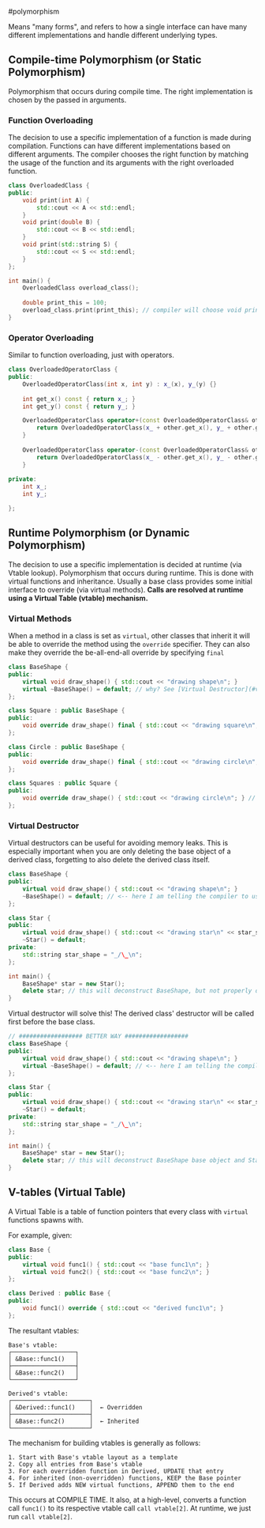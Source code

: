 #polymorphism

Means "many forms", and refers to how a single interface can have many different implementations and handle different underlying types.

## Compile-time Polymorphism (or Static Polymorphism)

Polymorphism that occurs during compile time. The right implementation is chosen by the passed in arguments.

### Function Overloading

The decision to use a specific implementation of a function is made during compilation. Functions can have different implementations based on different arguments. The compiler chooses the right function by matching the usage of the function and its arguments with the right overloaded function.

```c++
class OverloadedClass {
public:
	void print(int A) {
		std::cout << A << std::endl;
	}
	void print(double B) {
		std::cout << B << std::endl;
	}
	void print(std::string S) {
		std::cout << S << std::endl;
	}
};

int main() {
	OverloadedClass overload_class();
	
	double print_this = 100;
	overload_class.print(print_this); // compiler will choose void print(double B); at compile-time
}
```

### Operator Overloading

Similar to function overloading, just with operators.

```c++
class OverloadedOperatorClass {
public:
	OverloadedOperatorClass(int x, int y) : x_(x), y_(y) {}
	
	int get_x() const { return x_; }
	int get_y() const { return y_; }

	OverloadedOperatorClass operator+(const OverloadedOperatorClass& other) {
		return OverloadedOperatorClass(x_ + other.get_x(), y_ + other.get_y());
	}
	
	OverloadedOperatorClass operator-(const OverloadedOperatorClass& other) {
		return OverloadedOperatorClass(x_ - other.get_x(), y_ - other.get_y());
	}
	
private:
	int x_;
	int y_;

};
```

## Runtime Polymorphism (or Dynamic Polymorphism)

The decision to use a specific implementation is decided at runtime (via Vtable lookup). Polymorphism that occurs during runtime. This is done with virtual functions and inheritance. Usually a base class provides some initial interface to override (via virtual methods). **Calls are resolved at runtime using a Virtual Table (vtable) mechanism.**

### Virtual Methods

When a method in a class is set as `virtual`, other classes that inherit it will be able to override the method using the `override` specifier. They can also make they override the be-all-end-all override by specifying `final`

```c++
class BaseShape {
public:
	virtual void draw_shape() { std::cout << "drawing shape\n"; }
	virtual ~BaseShape() = default; // why? See [Virtual Destructor](#virtual-destructor) below
};

class Square : public BaseShape {
public:
	void override draw_shape() final { std::cout << "drawing square\n"; }
};

class Circle : public BaseShape {
public:
	void override draw_shape() final { std::cout << "drawing circle\n"; }
};

class Squares : public Square {
public:
	void override draw_shape() { std::cout << "drawing circle\n"; } // NOT POSSIBLE, because we indicated final on the virtual function override in Square
};
```

### Virtual Destructor

Virtual destructors can be useful for avoiding memory leaks. This is especially important when you are only deleting the base object of a derived class, forgetting to also delete the derived class itself.

```c++
class BaseShape {
public:
	virtual void draw_shape() { std::cout << "drawing shape\n"; }
	~BaseShape() = default; // <-- here I am telling the compiler to use its standard implementation of this destructor function (not virtual)
};

class Star {
public:
	virtual void draw_shape() { std::cout << "drawing star\n" << star_shape << std::endl; }
	~Star() = default;
private:
	std::string star_shape = "_/\_\n";
};

int main() {
	BaseShape* star = new Star();
	delete star; // this will deconstruct BaseShape, but not properly deconstruct Star!!
}

```

Virtual destructor will solve this! The derived class' destructor will be called first before the base class.

```c++
// ################## BETTER WAY ##################
class BaseShape {
public:
	virtual void draw_shape() { std::cout << "drawing shape\n"; }
	virtual ~BaseShape() = default; // <-- here I am telling the compiler to use its standard implementation of this destructor function (not virtual)
};

class Star {
public:
	virtual void draw_shape() { std::cout << "drawing star\n" << star_shape << std::endl; }
	~Star() = default;
private:
	std::string star_shape = "_/\_\n";
};

int main() {
	BaseShape* star = new Star();
	delete star; // this will deconstruct BaseShape base object and Star!
}
```

## V-tables (Virtual Table)

A Virtual Table is a table of function pointers that every class with `virtual` functions spawns with.

For example, given:

```c++
class Base {
public:
	virtual void func1() { std::cout << "base func1\n"; }
	virtual void func2() { std::cout << "base func2\n"; }
};

class Derived : public Base {
public:
	void func1() override { std::cout << "derived func1\n"; }
};
```

The resultant vtables:

```
Base's vtable:
┌──────────────────┐
│ &Base::func1()   │
├──────────────────┤
│ &Base::func2()   │
└──────────────────┘

Derived's vtable:
┌──────────────────────┐
│ &Derived::func1()    │  ← Overridden
├──────────────────────┤
│ &Base::func2()       │  ← Inherited
└──────────────────────┘
```

The mechanism for building vtables is generally as follows:

```
1. Start with Base's vtable layout as a template
2. Copy all entries from Base's vtable
3. For each overridden function in Derived, UPDATE that entry
4. For inherited (non-overridden) functions, KEEP the Base pointer
5. If Derived adds NEW virtual functions, APPEND them to the end
```

This occurs at COMPILE TIME. It also, at a high-level, converts a function call `func1()` to its respective vtable call `call vtable[2]`. At runtime, we just run `call vtable[2]`.